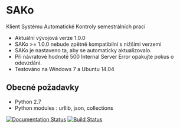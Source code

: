 SAKo
====
Klient Systému Automatické Kontroly semestrálních prací

* Aktuální vývojová verze 1.0.0
* SAKo >= 1.0.0 nebude zpětně kompatibilní s nižšími verzemi
* SAKo je nastaveno ta, aby se automaticky aktualizovalo.
* Při návratové hodnotě 500 Internal Server Error opakujte pokus o odevzdání.
* Testováno na Windows 7 a Ubuntu 14.04 

Obecné požadavky 
----------------
* Python 2.7
* Python modules : urllib, json, collections

[![Documentation Status](https://readthedocs.org/projects/sako/badge/?version=latest)](https://readthedocs.org/projects/sako/?badge=latest)
[![Build Status](https://travis-ci.org/neduchal/SAKo.svg?branch=master)](https://travis-ci.org/neduchal/SAKo)







